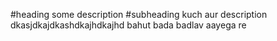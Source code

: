 #heading
some description
#subheading
kuch aur description
dkasjdkajdkashdkajhdkajhd
bahut bada badlav aayega re
